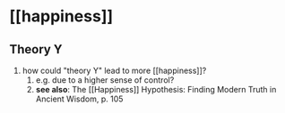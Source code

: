 # [[happiness]]
## Theory Y
1. how could "theory Y" lead to more [[happiness]]?
	1. e.g. due to a higher sense of control?
	2. **see also**: The [[Happiness]] Hypothesis: Finding Modern Truth in Ancient Wisdom, p. 105